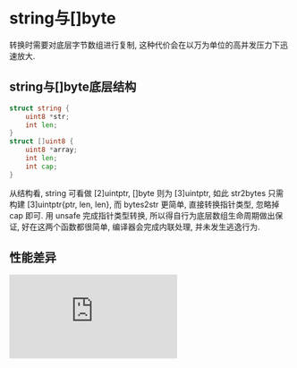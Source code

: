 string与[]byte
===============
转换时需要对底层字节数组进行复制, 这种代价会在以万为单位的高并发压力下迅速放大.

string与[]byte底层结构
----------------------
```go
struct string {
    uint8 *str;
    int len;
}
struct []uint8 {
    uint8 *array;
    int len;
    int cap;
}
```
从结构看, string 可看做 [2]uintptr, []byte 则为 [3]uintptr, 如此 str2bytes 只需构建 [3]uintptr{ptr, len, len}, 而 bytes2str 更简单, 直接转换指针类型, 忽略掉 cap 即可. 用 unsafe 完成指针类型转换, 所以得自行为底层数组生命周期做出保证, 好在这两个函数都很简单, 编译器会完成内联处理, 并未发生逃逸行为.

性能差异
--------
![Benchmark](https://github.com/guodongxiaren/test/blob/master/README.md)